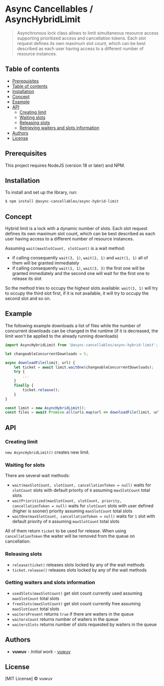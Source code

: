 # Async Cancellables / AsyncHybridLimit

> Asynchronous lock class allows to limit simultaneous resource access supporting prioritized access and cancellation tokens. Each slot request defines its own maximum slot count, which can be best described as each user having access to a different number of resource instances.

## Table of contents

- [Prerequisites](#prerequisites)
- [Table of contents](#table-of-contents)
- [Installation](#installation)
- [Concept](#concept)
- [Example](#example)
- [API](#api)
    - [Creating limit](#creating-limit)
    - [Waiting slots](#waiting-slots)
    - [Releasing slots](#releasing-slots)
    - [Retrieving waiters and slots information](#retrieving-waiters-and-slots-information)
- [Authors](#authors)
- [License](#license)

## Prerequisites

This project requires NodeJS (version 18 or later) and NPM.

## Installation

To install and set up the library, run:

```sh
$ npm install @async-cancellables/async-hybrid-limit
```

## Concept

Hybrid limit is a lock with a dynamic number of slots. Each slot request defines its own maximum slot count, which can be best described as each user having access to a different number of resource instances. 

Assuming `wait(maxSlotCount, slotCount)` is a wait method:

- if calling consequently `wait(3, 1)`, `wait(2, 1)` and `wait(1, 1)` all of them will be granted immediately
- if calling consequently `wait(1, 1)`, `wait(3, 3)` the first one will be granted immediately and the second one will wait for the first one to release its slot

So the method tries to occupy the highest slots available: `wait(3, 1)` will try to occupy the third slot first, if it is not available, it will try to occupy the second slot and so on.

## Example

The following example downloads a list of files while the number of concurrent downloads can be changed in the runtime (if it is decreased, the limit won't be applied to the already running downloads)

```js
import AsyncHybridLimit from '@async-cancellables/async-hybrid-limit';

let changeableConcurrentDownloads = 5;

async downloadFile(limit, url) {
    let ticket = await limit.waitOne(changeableConcurrentDownloads);
    try {
        ...
    }
    finally {
        ticket.release();
    }
}

const limit = new AsyncHybridLimit();
const files = await Promise.all(urls.map(url => downloadFile(limit, url)));
```

## API

### Creating limit

`new AsyncHybridLimit()` creates new limit.

### Waiting for slots

There are several wait methods:
- `wait(maxSlotCount, slotCount, cancellationToken = null)` waits for `slotCount` slots with default priority of `0` assuming `maxSlotCount` total slots
- `waitPrioritized(maxSlotCount, slotCount, priority, cancellationToken = null)` waits for `slotCount` slots with user defined (higher is sooner) priority assuming `maxSlotCount` total slots
- `waitOne(maxSlotCount, cancellationToken = null)` waits for `1` slot with default priority of `0` assuming `maxSlotCount` total slots

All of them return `ticket` to be used for release. When using `cancellationToken` the waiter will be removed from the queue on cancellation.

### Releasing slots

- `release(ticket)` releases slots locked by any of the wait methods
- `ticket.release()` releases slots locked by any of the wait methods

### Getting waiters and slots information

- `usedSlots(maxSlotCount)` get slot count currently used assuming `maxSlotCount` total slots
- `freeSlots(maxSlotCount)` get slot count currently free assuming `maxSlotCount` total slots
- `waitersPresent` returns `true` if there are waiters in the queue
- `waitersCount` returns number of waiters in the queue
- `waitersSlots` returns number of slots requested by waiters in the queue

## Authors

* **vuwuv** - *Initial work* - [vuwuv](https://github.com/vuwuv)

## License

[MIT License] © vuwuv